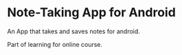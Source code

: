 # Note-Taking App for Android

An App that takes and saves notes for android.

Part of learning for online course.
